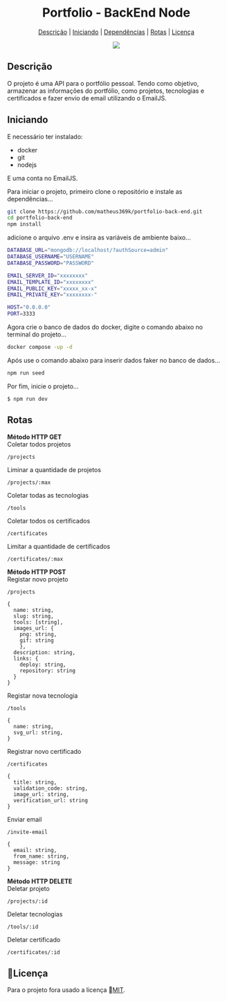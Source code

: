 <h1 align='center'>Portfolio - BackEnd Node</h1>

<div align='center'>

  [Descrição](#descrição)
  |
  [Iniciando](#iniciando)
  |
  [Dependências](#dependências)
  |
  [Rotas](#rotas)
  |
  [Licença](#licença)
</div>

<div align='center'>
  <img src='https://img.shields.io/github/license/matheus369k/coffee-delivery-api.svg'/>
</div>

## Descrição

O projeto é uma API para o portfólio pessoal. Tendo como objetivo, armazenar as informações do portfólio, como projetos, tecnologias e certificados e fazer envio de email utilizando o EmailJS.

## Iniciando

E necessário ter instalado:
- docker
- git
- nodejs

E uma conta no EmailJS.

Para iniciar o projeto, primeiro clone o repositório e instale as dependências...

```bash
git clone https://github.com/matheus369k/portfolio-back-end.git
cd portfolio-back-end
npm install
```

adicione o arquivo .env e insira as variáveis de ambiente baixo...

```bash
DATABASE_URL="mongodb://localhost/?authSource=admin"
DATABASE_USERNAME="USERNAME"
DATABASE_PASSWORD="PASSWORD"  

EMAIL_SERVER_ID="xxxxxxxx"
EMAIL_TEMPLATE_ID="xxxxxxxx"
EMAIL_PUBLIC_KEY="xxxxx_xx-x"
EMAIL_PRIVATE_KEY="xxxxxxxx-"

HOST="0.0.0.0"
PORT=3333
```

Agora crie o banco de dados do docker, digite o comando abaixo no terminal do projeto...

```bash
docker compose -up -d
```

Após use o comando abaixo para inserir dados faker no banco de dados...
```bash
npm run seed
```
Por fim, inicie o projeto...
```
$ npm run dev
```
## Rotas
__Método HTTP GET__<br/>
Coletar todos projetos
```
/projects
```
Liminar a quantidade de projetos
```
/projects/:max
```
Coletar todas as tecnologias
```
/tools
```
Coletar todos os certificados
```
/certificates
```
Limitar a quantidade de certificados
```
/certificates/:max
```
__Método HTTP POST__<br/>
Registar novo projeto
```
/projects
```
```
{
  name: string,
  slug: string,
  tools: [string],
  images_url: {
    png: string,
    gif: string
    },
  description: string,
  links: {
    deploy: string,
    repository: string
  }
}
```
Registar nova tecnologia
```
/tools
```
```
{
  name: string,
  svg_url: string,
}
```
Registrar novo certificado
```
/certificates
```
```
{
  title: string,
  validation_code: string,
  image_url: string,
  verification_url: string
}
```
Enviar email
```
/invite-email
```
```
{
  email: string, 
  from_name: string,
  message: string
}
```

__Método HTTP DELETE__<br/>
Deletar projeto
```
/projects/:id
```
Deletar tecnologias
```
/tools/:id
```
Deletar certificado
```
/certificates/:id
```

## 📜Licença

Para o projeto fora usado a licença 🔗[MIT](/LICENSE.txt).